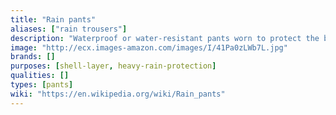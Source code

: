 ```yaml
---
title: "Rain pants"
aliases: ["rain trousers"]
description: "Waterproof or water-resistant pants worn to protect the body from rain."
image: "http://ecx.images-amazon.com/images/I/41Pa0zLWb7L.jpg"
brands: []
purposes: [shell-layer, heavy-rain-protection]
qualities: []
types: [pants]
wiki: "https://en.wikipedia.org/wiki/Rain_pants"
---
```

